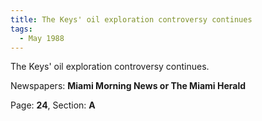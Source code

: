 ```yaml
---  
title: The Keys' oil exploration controversy continues  
tags:  
  - May 1988  
---  
```

  
The Keys' oil exploration controversy continues.  
  
Newspapers: **Miami Morning News or The Miami Herald**  
  
Page: **24**, Section: **A** 
